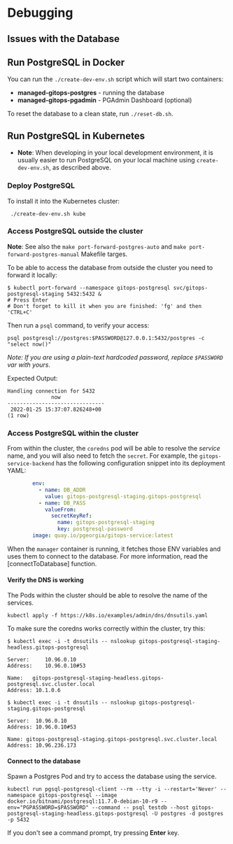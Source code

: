 # Debugging

## Issues with the Database

## Run PostgreSQL in Docker

You can run the `./create-dev-env.sh` script which will start two containers:

* **managed-gitops-postgres** - running the database
* **managed-gitops-pgadmin** - PGAdmin Dashboard (optional)

To reset the database to a clean state, run `./reset-db.sh`.


## Run PostgreSQL in Kubernetes

* **Note**: When developing in your local development environment, it is usually easier to run PostgreSQL on your local machine using `create-dev-env.sh`, as described above.

### Deploy PostgreSQL

To install it into the Kubernetes cluster:

```shell
 ./create-dev-env.sh kube
```

### Access PostgreSQL outside the cluster

**Note**: See also the `make port-forward-postgres-auto` and `make port-forward-postgres-manual` Makefile targes.

To be able to access the database from outside the cluster you need to forward it locally:

```shell
$ kubectl port-forward --namespace gitops-postgresql svc/gitops-postgresql-staging 5432:5432 &
# Press Enter
# Don't forget to kill it when you are finished: 'fg' and then 'CTRL+C'
```

Then run a `psql` command, to verify your access:

```shell
psql postgresql://postgres:$PASSWORD@127.0.0.1:5432/postgres -c "select now()"
```

_Note: If you are using a plain-text hardcoded password, replace `$PASSWORD` var with yours_.

Expected Output:

```shell
Handling connection for 5432
              now
-------------------------------
 2022-01-25 15:37:07.826248+00
(1 row)
```



### Access PostgreSQL within the cluster

From within the cluster, the `coredns` pod will be able to resolve the _service_ name, and you will also need to fetch the `secret`.
For example, the `gitops-service-backend` has the following configuration snippet into its deployment YAML:

```yaml
        env:
          - name: DB_ADDR
            value: gitops-postgresql-staging.gitops-postgresql
          - name: DB_PASS
            valueFrom:
              secretKeyRef:
                name: gitops-postgresql-staging
                key: postgresql-password
        image: quay.io/pgeorgia/gitops-service:latest
```

When the `manager` container is running, it fetches those ENV variables and uses them to connect to the database.
For more information, read the [connectToDatabase] function.

#### Verify the DNS is working

The Pods within the cluster should be able to resolve the name of the services.

```shell
kubectl apply -f https://k8s.io/examples/admin/dns/dnsutils.yaml
```

To make sure the coredns works correctly within the cluster, try this:

```shell
$ kubectl exec -i -t dnsutils -- nslookup gitops-postgresql-staging-headless.gitops-postgresql

Server:		10.96.0.10
Address:	10.96.0.10#53

Name:	gitops-postgresql-staging-headless.gitops-postgresql.svc.cluster.local
Address: 10.1.0.6
```

```shell
$ kubectl exec -i -t dnsutils -- nslookup gitops-postgresql-staging.gitops-postgresql

Server:  10.96.0.10
Address: 10.96.0.10#53

Name: gitops-postgresql-staging.gitops-postgresql.svc.cluster.local
Address: 10.96.236.173
```

#### Connect to the database

Spawn a Postgres Pod and try to access the database using the service.

```shell
kubectl run pgsql-postgresql-client --rm --tty -i --restart='Never' --namespace gitops-postgresql --image docker.io/bitnami/postgresql:11.7.0-debian-10-r9 --env="PGPASSWORD=$PASSWORD" --command -- psql testdb --host gitops-postgresql-staging-headless.gitops-postgresql -U postgres -d postgres -p 5432
```

If you don't see a command prompt, try pressing **Enter** key.
